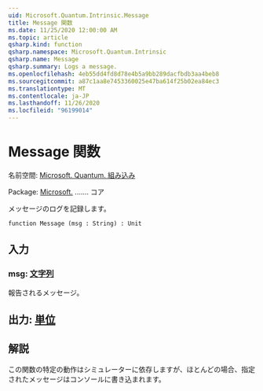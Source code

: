 ```yaml
---
uid: Microsoft.Quantum.Intrinsic.Message
title: Message 関数
ms.date: 11/25/2020 12:00:00 AM
ms.topic: article
qsharp.kind: function
qsharp.namespace: Microsoft.Quantum.Intrinsic
qsharp.name: Message
qsharp.summary: Logs a message.
ms.openlocfilehash: 4eb55dd4fd8d78e4b5a9bb289dacfbdb3aa4beb8
ms.sourcegitcommit: a87c1aa8e7453360025e47ba614f25b02ea84ec3
ms.translationtype: MT
ms.contentlocale: ja-JP
ms.lasthandoff: 11/26/2020
ms.locfileid: "96199014"
---
```

# <a name="message-function"></a>Message 関数

名前空間: [Microsoft. Quantum. 組み込み](xref:Microsoft.Quantum.Intrinsic)

Package: [Microsoft.](https://nuget.org/packages/Microsoft.Quantum.QSharp.Core) ....... コア


メッセージのログを記録します。

```qsharp
function Message (msg : String) : Unit
```


## <a name="input"></a>入力

### <a name="msg--string"></a>msg: [文字列](xref:microsoft.quantum.lang-ref.string)

報告されるメッセージ。



## <a name="output--unit"></a>出力: [単位](xref:microsoft.quantum.lang-ref.unit)



## <a name="remarks"></a>解説

この関数の特定の動作はシミュレーターに依存しますが、ほとんどの場合、指定されたメッセージはコンソールに書き込まれます。